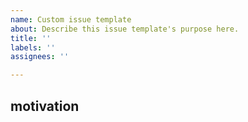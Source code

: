 ```yaml
---
name: Custom issue template
about: Describe this issue template's purpose here.
title: ''
labels: ''
assignees: ''

---
```


## motivation
